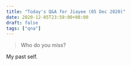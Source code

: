 ```yaml
---
title: "Today's Q&A for Jiayee (05 Dec 2020)"
date: 2020-12-05T23:59:00+08:00
draft: false
tags: ["qna"]
---
```

> Who do you miss?

My past self.
